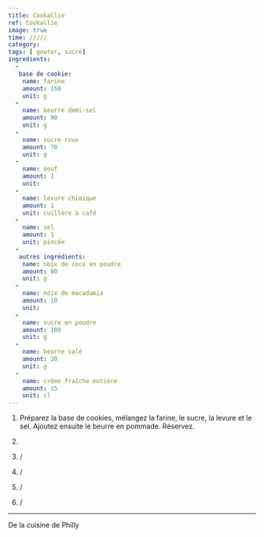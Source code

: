 ```yaml
---
title: Cookallie
ref: Cookallie
image: true
time: /////
category: 
tags: [ gouter, sucré]
ingredients:
  -
   base de cookie:
    name: farine
    amount: 150
    unit: g
  -
    name: beurre demi-sel
    amount: 90
    unit: g
  -
    name: sucre roux
    amount: 70
    unit: g
  -
    name: oeuf
    amount: 1
    unit:
  -
    name: levure chimique
    amount: 1
    unit: cuillère à café
  -
    name: sel 
    amount: 1
    unit: pincée
  - 
   autres ingrédients:
    name: noix de coco en poudre
    amount: 80
    unit: g
  -
    name: noix de macadamia
    amount: 10
    unit:  
  -
    name: sucre en poudre
    amount: 100
    unit: g
  -
    name: beurre salé
    amount: 20
    unit: g
  -
    name: crême fraîche entière
    amount: 15
    unit: cl
---
```



1. Préparez la base de cookies, mélangez la farine, le sucre, la levure et le sel. Ajoutez ensuite le beurre en pommade. Réservez. 
2. 

3. /

4. /

5. /

6. /

---

De la cuisine de Philly
